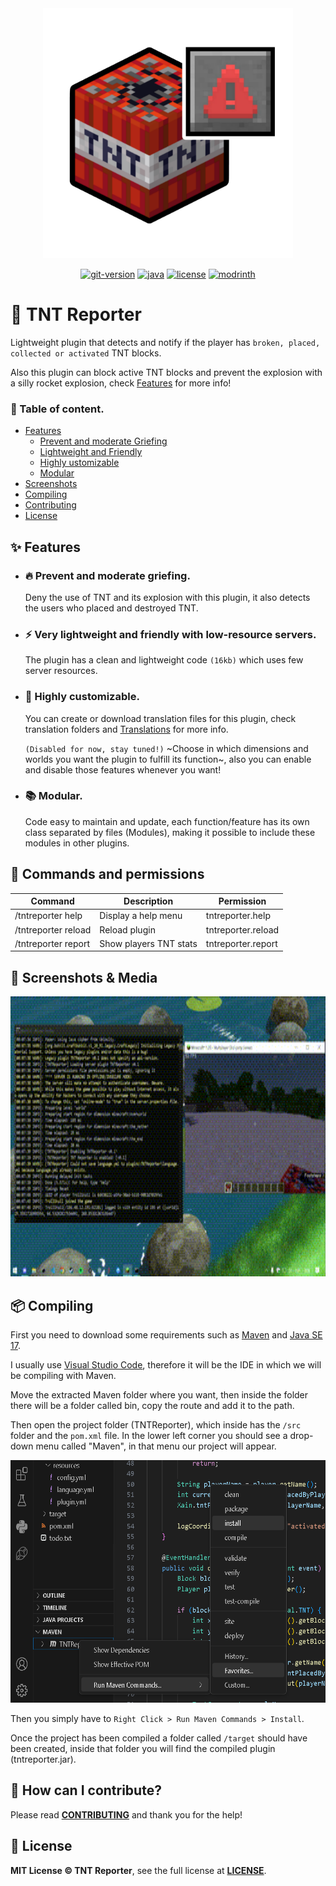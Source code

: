 <div align="center">
	<img src=".assets/tntreporter-logo.png" alt="tntreporter logo" height="400">

[![git-version](https://img.shields.io/badge/git%20version-Beta%200.1-green)]()
[![java](https://img.shields.io/static/v1?label=Made%20with&message=Java&logo=java&labelColor=&color=orange)](https://www.python.org)
[![license](https://img.shields.io/badge/License-MIT-yellow)](https://github.com/TrollSkull/TNT-Reporter/blob/main/LICENSE)
[![modrinth](https://img.shields.io/modrinth/v/:YyoKfcxQ)](https://modrinth.com/mod/tntreporter)
</div>

# 🧨 TNT Reporter
Lightweight plugin that detects and notify if the player has `broken, placed, collected or activated` TNT blocks.

Also this plugin can block active TNT blocks and prevent the explosion with a silly rocket explosion, check [Features](#-features) for more info!

### 🔗 Table of content.
- [Features](#-features)
    - [Prevent and moderate Griefing](#-prevent-and-moderate-griefing)
    - [Lightweight and Friendly](#-very-lightweight-and-friendly-with-low-resource-servers)
    - [Highly ustomizable](#-highly-customizable)
    - [Modular](#-modular)
- [Screenshots](#-screenshots--media)
- [Compiling](#-compiling)
- [Contributing](#-how-can-i-contribute)
- [License](#-license)

## ✨ Features
- ### 🔥 Prevent and moderate griefing.
     Deny the use of TNT and its explosion with this plugin, it also detects the users who placed and destroyed TNT.
  
- ### ⚡ Very lightweight and friendly with low-resource servers.
     The plugin has a clean and lightweight code `(16kb)` which uses few server resources.

- ### 🔩 Highly customizable.
     You can create or download translation files for this plugin, check translation folders and [Translations](#-translations) for more info.
  
     `(Disabled for now, stay tuned!)`
     ~Choose in which dimensions and worlds you want the plugin to fulfill its function~, also you can enable and disable those features whenever you want!

- ### 📚 Modular.
     Code easy to maintain and update, each function/feature has its own class separated by files (Modules), making it possible to include these modules in other plugins.

## 📖 Commands and permissions
| Command              | Description            | Permission         |
| -------------------- | ---------------------- | ------------------ |
| /tntreporter help    | Display a help menu    | tntreporter.help   |
| /tntreporter reload  | Reload plugin          | tntreporter.reload |
| /tntreporter report  | Show players TNT stats | tntreporter.report |

## 📸 Screenshots & Media
<img src="/.assets/demo.gif" width="720" height="448"/>

## 📦 Compiling
First you need to download some requirements such as [Maven](https://maven.apache.org/) and [Java SE 17](https://www.oracle.com/java/technologies/javase/jdk17-archive-downloads.html).

I usually use [Visual Studio Code](https://code.visualstudio.com/), therefore it will be the IDE in which we will be compiling with Maven.

Move the extracted Maven folder where you want, then inside the folder there will be a folder called bin, copy the route and add it to the path.

Then open the project folder (TNTReporter), which inside has the `/src` folder and the `pom.xml` file.
In the lower left corner you should see a drop-down menu called "Maven", in that menu our project will appear.

<img src="/.assets/compile-help.png" width="620" height="388"/>

Then you simply have to `Right Click > Run Maven Commands > Install`.

Once the project has been compiled a folder called `/target` should have been created, inside that folder you will find the compiled plugin (tntreporter.jar).

## 🔧 How can I contribute?
Please read **[CONTRIBUTING](https://github.com/TrollSkull/TNTReporter/blob/main/CONTRIBUTING.md)** and thank you for the help!

## 📝 License
**MIT License © TNT Reporter**, see the full license at **[LICENSE](https://github.com/TrollSkull/TNT-Reporter/blob/main/LICENSE)**.
